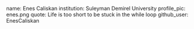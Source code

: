 name: Enes Caliskan
institution: Suleyman Demirel University
profile_pic: enes.png
quote: Life is too short to be stuck in the while loop
github_user: EnesCaliskan
